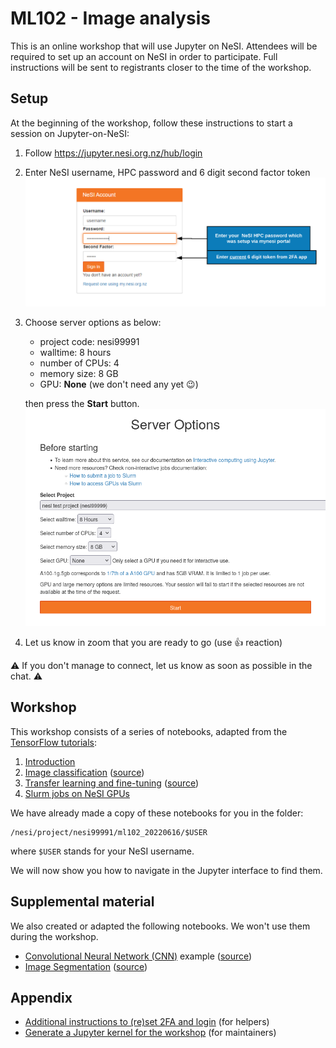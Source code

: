 # ML102 - Image analysis

This is an online workshop that will use Jupyter on NeSI.
Attendees will be required to set up an account on NeSI in order to participate. 
Full instructions will be sent to registrants closer to the time of the workshop.


## Setup

At the beginning of the workshop, follow these instructions to start a session on Jupyter-on-NeSI:

1. Follow https://jupyter.nesi.org.nz/hub/login

2. Enter NeSI username, HPC password and 6 digit second factor token
   ![](images/jupyter_login.png)

3. Choose server options as below:

   - project code: nesi99991
   - walltime: 8 hours
   - number of CPUs: 4
   - memory size: 8 GB
   - GPU: **None** (we don't need any yet 😉)
   
   then press the **Start** button.
   ![](images/server_options.png)

4. Let us know in zoom that you are ready to go (use 👍 reaction)

⚠️ If you don't manage to connect, let us know as soon as possible in the chat. ⚠️


## Workshop

This workshop consists of a series of notebooks, adapted from the [TensorFlow tutorials](https://www.tensorflow.org/tutorials):

1. [Introduction](notebooks/01_introduction.ipynb)
1. [Image classification](notebooks/02_classification.ipynb) ([source](https://www.tensorflow.org/tutorials/images/classification))
1. [Transfer learning and fine-tuning](notebooks/03_transfer_learning.ipynb) ([source](https://www.tensorflow.org/tutorials/images/transfer_learning))
1. [Slurm jobs on NeSI GPUs](notebooks/04_slurm_jobs.ipynb)

We have already made a copy of these notebooks for you in the folder:

```
/nesi/project/nesi99991/ml102_20220616/$USER
```

where `$USER` stands for your NeSI username.

We will now show you how to navigate in the Jupyter interface to find them.


## Supplemental material

We also created or adapted the following notebooks.
We won't use them during the workshop.

- [Convolutional Neural Network (CNN)](notebooks/cnn.ipynb) example ([source](https://www.tensorflow.org/tutorials/images/cnn))
- [Image Segmentation](notebooks/segmentation.ipynb) ([source](https://www.tensorflow.org/tutorials/images/segmentation))


## Appendix

- [Additional instructions to (re)set 2FA and login](https://dinindusenanayake.github.io/ganesi_authesetup-login/) (for helpers)
- [Generate a Jupyter kernel for the workshop](KERNEL.md) (for maintainers)
